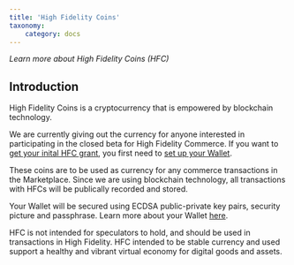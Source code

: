 ```yaml
---
title: 'High Fidelity Coins'
taxonomy:
	category: docs
---
```


*Learn more about High Fidelity Coins (HFC)*

## Introduction

High Fidelity Coins is a cryptocurrency that is empowered by blockchain technology.

We are currently giving out the currency for anyone interested in participating in the closed beta for High Fidelity Commerce. If you want to [get your inital HFC grant](/high-fidelity-commerce/basics/hfc/get-hfc), you first need to [set up your Wallet](../../marketplace/wallet-setup).

These coins are to be used as currency for any commerce transactions in the Marketplace. Since we are using blockchain technology, all transactions with HFCs will be publically recorded and stored. 

Your Wallet will be secured using ECDSA public-private key pairs, security picture and passphrase. Learn more about your Wallet [here](../../marketplace/wallet-setup). 

HFC is not intended for speculators to hold, and should be used in transactions in High Fidelity. HFC intended to be stable currency and used support a healthy and vibrant virtual economy for digital goods and assets.







